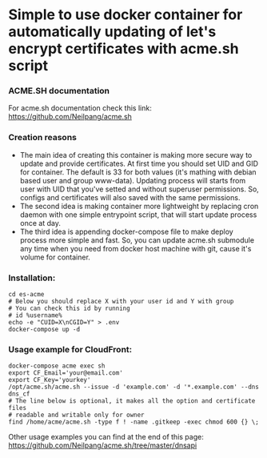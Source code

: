# Simple to use docker container for automatically updating of let's encrypt certificates with acme.sh script
### ACME.SH documentation
For acme.sh documentation check this link: https://github.com/Neilpang/acme.sh

### Creation reasons
* The main idea of creating this container is making more secure way to update and provide certificates. At first time you should set UID and GID for container. The default is 33 for both values (it's mathing with debian based user and group www-data). Updating process will starts from user with UID that you've setted and without superuser permissions. So, configs and certificates will also saved with the same permissions.
* The second idea is making container more lightweight by replacing cron daemon with one simple entrypoint script, that will start update process once at day.
* The third idea is appending docker-compose file to make deploy process more simple and fast. So, you can update acme.sh submodule any time when you need from docker host machine with git, cause it's volume for container.

### Installation:
``` git clone --recursive https://github.com/alive-corpse/es-acme.git
cd es-acme
# Below you should replace X with your user id and Y with group
# You can check this id by running 
# id %username%
echo -e "CUID=X\nCGID=Y" > .env 
docker-compose up -d
```

### Usage example for CloudFront:
```
docker-compose acme exec sh
export CF_Email='your@email.com'
export CF_Key='yourkey'
/opt/acme.sh/acme.sh --issue -d 'example.com' -d '*.example.com' --dns dns_cf
# The line below is optional, it makes all the option and certificate files
# readable and writable only for owner
find /home/acme/acme.sh -type f ! -name .gitkeep -exec chmod 600 {} \;
```
Other usage examples you can find at the end of this page: https://github.com/Neilpang/acme.sh/tree/master/dnsapi
